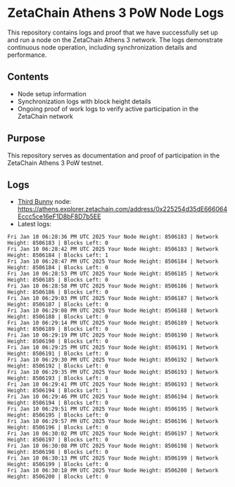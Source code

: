 # ZetaChain Athens 3 PoW Node Logs
This repository contains logs and proof that we have successfully set up and run a node on the ZetaChain Athens 3 network. The logs demonstrate continuous node operation, including synchronization details and performance.

## Contents
- Node setup information
- Synchronization logs with block height details
- Ongoing proof of work logs to verify active participation in the ZetaChain network

## Purpose
This repository serves as documentation and proof of participation in the ZetaChain Athens 3 PoW testnet.

## Logs

- [Third Bunny](https://thirdbunny.xyz/) node: https://athens.explorer.zetachain.com/address/0x225254d35dE666064Eccc5ce16eF1D8bF8D7b5EE
- Latest logs:
```
Fri Jan 10 06:28:36 PM UTC 2025 Your Node Height: 8506183 | Network Height: 8506183 | Blocks Left: 0
Fri Jan 10 06:28:42 PM UTC 2025 Your Node Height: 8506183 | Network Height: 8506184 | Blocks Left: 1
Fri Jan 10 06:28:47 PM UTC 2025 Your Node Height: 8506184 | Network Height: 8506184 | Blocks Left: 0
Fri Jan 10 06:28:53 PM UTC 2025 Your Node Height: 8506185 | Network Height: 8506185 | Blocks Left: 0
Fri Jan 10 06:28:58 PM UTC 2025 Your Node Height: 8506186 | Network Height: 8506186 | Blocks Left: 0
Fri Jan 10 06:29:03 PM UTC 2025 Your Node Height: 8506187 | Network Height: 8506187 | Blocks Left: 0
Fri Jan 10 06:29:08 PM UTC 2025 Your Node Height: 8506188 | Network Height: 8506188 | Blocks Left: 0
Fri Jan 10 06:29:14 PM UTC 2025 Your Node Height: 8506189 | Network Height: 8506189 | Blocks Left: 0
Fri Jan 10 06:29:19 PM UTC 2025 Your Node Height: 8506190 | Network Height: 8506190 | Blocks Left: 0
Fri Jan 10 06:29:25 PM UTC 2025 Your Node Height: 8506191 | Network Height: 8506191 | Blocks Left: 0
Fri Jan 10 06:29:30 PM UTC 2025 Your Node Height: 8506192 | Network Height: 8506192 | Blocks Left: 0
Fri Jan 10 06:29:35 PM UTC 2025 Your Node Height: 8506193 | Network Height: 8506193 | Blocks Left: 0
Fri Jan 10 06:29:41 PM UTC 2025 Your Node Height: 8506193 | Network Height: 8506194 | Blocks Left: 1
Fri Jan 10 06:29:46 PM UTC 2025 Your Node Height: 8506194 | Network Height: 8506194 | Blocks Left: 0
Fri Jan 10 06:29:51 PM UTC 2025 Your Node Height: 8506195 | Network Height: 8506195 | Blocks Left: 0
Fri Jan 10 06:29:57 PM UTC 2025 Your Node Height: 8506196 | Network Height: 8506196 | Blocks Left: 0
Fri Jan 10 06:30:02 PM UTC 2025 Your Node Height: 8506197 | Network Height: 8506197 | Blocks Left: 0
Fri Jan 10 06:30:08 PM UTC 2025 Your Node Height: 8506198 | Network Height: 8506198 | Blocks Left: 0
Fri Jan 10 06:30:13 PM UTC 2025 Your Node Height: 8506199 | Network Height: 8506199 | Blocks Left: 0
Fri Jan 10 06:30:18 PM UTC 2025 Your Node Height: 8506200 | Network Height: 8506200 | Blocks Left: 0
```
